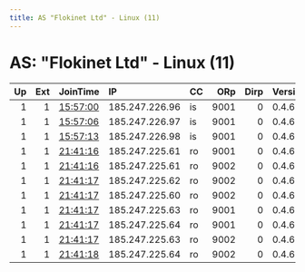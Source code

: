 ```yaml
---
title: AS "Flokinet Ltd" - Linux (11)
---
```


# AS: "Flokinet Ltd" - Linux (11)

|   Up |   Ext | JoinTime                                                                                              | IP             | CC   |   ORp |   Dirp | Version   | Contact                   | Nickname        |   eFamMembers |
|-----:|------:|:------------------------------------------------------------------------------------------------------|:---------------|:-----|------:|-------:|:----------|:--------------------------|:----------------|--------------:|
|    1 |     1 | [15:57:00](https://nusenu.github.io/OrNetStats/w/relay/AE78BE1F800C2D1602BA0828215C40746D2E4EB7.html) | 185.247.226.96 | is   |  9001 |      0 | 0.4.6.9   | billgm603 at gmail dot c0 | VantablackOne   |             3 |
|    1 |     1 | [15:57:06](https://nusenu.github.io/OrNetStats/w/relay/F63EF062ABAEE2708BDAF690A173E01475CCFEAE.html) | 185.247.226.97 | is   |  9001 |      0 | 0.4.6.9   | billgm603 at gmail dot c0 | VantablackTwo   |             3 |
|    1 |     1 | [15:57:13](https://nusenu.github.io/OrNetStats/w/relay/A133684E906797502E3B25866D33694173582E1F.html) | 185.247.226.98 | is   |  9001 |      0 | 0.4.6.9   | billgm603 at gmail dot c0 | VantablackThree |             3 |
|    1 |     1 | [21:41:16](https://nusenu.github.io/OrNetStats/w/relay/3C96A683B3A1CAE038790A272EA25CA8539F0309.html) | 185.247.225.61 | ro   |  9001 |      0 | 0.4.6.9   | hopebridges4l@protonmail. | FUnnamed7       |            10 |
|    1 |     1 | [21:41:16](https://nusenu.github.io/OrNetStats/w/relay/626838F6F4429654E232CFBBF7F96C62E3CACB92.html) | 185.247.225.61 | ro   |  9002 |      0 | 0.4.6.9   | hopebridges4l@protonmail. | FUnnamed2       |            11 |
|    1 |     1 | [21:41:17](https://nusenu.github.io/OrNetStats/w/relay/162F3BBDFD893665B69B1576B5FC928A1AE4BF48.html) | 185.247.225.62 | ro   |  9002 |      0 | 0.4.6.9   | hopebridges4l@protonmail. | FUnnamed4       |            11 |
|    1 |     1 | [21:41:17](https://nusenu.github.io/OrNetStats/w/relay/1C2E7793A253E5C0B9EA364C8AD473BA7ED88D69.html) | 185.247.225.60 | ro   |  9002 |      0 | 0.4.6.9   | hopebridges4l@protonmail. | FUnnamed3       |            11 |
|    1 |     1 | [21:41:17](https://nusenu.github.io/OrNetStats/w/relay/41CA40F5509924C4C18E728C5089469BD094EE90.html) | 185.247.225.63 | ro   |  9001 |      0 | 0.4.6.9   | hopebridges4l@protonmail. | FUnnamed5       |            10 |
|    1 |     1 | [21:41:17](https://nusenu.github.io/OrNetStats/w/relay/43789A7A13E7E676285B5778012133BE6C6CEAB4.html) | 185.247.225.64 | ro   |  9001 |      0 | 0.4.6.9   | hopebridges4l@protonmail. | FUnnamed8       |            10 |
|    1 |     1 | [21:41:17](https://nusenu.github.io/OrNetStats/w/relay/7180789DC95AE44BE0076DB4B25B088787489D20.html) | 185.247.225.63 | ro   |  9002 |      0 | 0.4.6.9   | hopebridges4l@protonmail. | FUnnamed6       |            10 |
|    1 |     1 | [21:41:18](https://nusenu.github.io/OrNetStats/w/relay/AC75A01AC4D794145B74A8E8053E11456BF84E16.html) | 185.247.225.64 | ro   |  9002 |      0 | 0.4.6.9   | hopebridges4l@protonmail. | FUnnamed9       |            10 |
